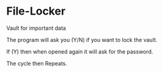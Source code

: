 # File-Locker
Vault for important data


The program will ask you (Y/N) if you want to lock the vault.

If (Y) then when opened again it will ask for the password.

The cycle then Repeats.
